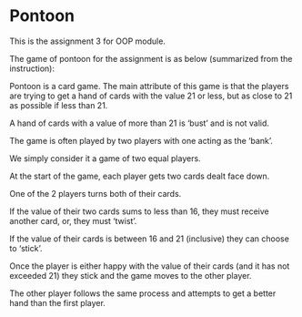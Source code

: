 # Pontoon

This is the assignment 3 for OOP module.

The game of pontoon for the assignment is as below (summarized from the instruction):

Pontoon is a card game. The main attribute of this game is that the players are trying to get a hand of cards with the value 21 or less, but as close to 21 as possible if less than 21.

A hand of cards with a value of more than 21 is ‘bust’ and is not valid.

The game is often played by two players with one acting as the ‘bank’.

We simply consider it a game of two equal players.

At the start of the game, each player gets two cards dealt face down.

One of the 2 players turns both of their cards.

If the value of their two cards sums to less than 16, they must receive another card, or, they must ‘twist’.

If the value of their cards is between 16 and 21 (inclusive) they can choose to ‘stick’.

Once the player is either happy with the value of their cards (and it has not exceeded 21) they stick and the game moves to the other player.

The other player follows the same process and attempts to get a better hand than the first player.

